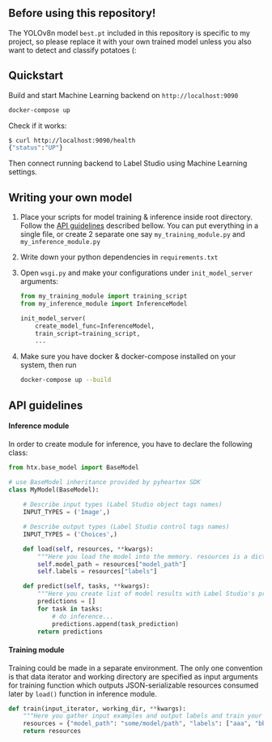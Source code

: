 ## Before using this repository!
The YOLOv8n model `best.pt` included in this repository is specific to my project, so please replace it with your own trained model unless you also want to detect and classify potatoes (:

## Quickstart

Build and start Machine Learning backend on `http://localhost:9090`

```bash
docker-compose up
```

Check if it works:

```bash
$ curl http://localhost:9090/health
{"status":"UP"}
```

Then connect running backend to Label Studio using Machine Learning settings. 


## Writing your own model
1. Place your scripts for model training & inference inside root directory. Follow the [API guidelines](#api-guidelines) described bellow. You can put everything in a single file, or create 2 separate one say `my_training_module.py` and `my_inference_module.py`

2. Write down your python dependencies in `requirements.txt`

3. Open `wsgi.py` and make your configurations under `init_model_server` arguments:
    ```python
    from my_training_module import training_script
    from my_inference_module import InferenceModel
   
    init_model_server(
        create_model_func=InferenceModel,
        train_script=training_script,
        ...
    ```

4. Make sure you have docker & docker-compose installed on your system, then run
    ```bash
    docker-compose up --build
    ```
   
## API guidelines


#### Inference module
In order to create module for inference, you have to declare the following class:

```python
from htx.base_model import BaseModel

# use BaseModel inheritance provided by pyheartex SDK 
class MyModel(BaseModel):
    
    # Describe input types (Label Studio object tags names)
    INPUT_TYPES = ('Image',)

    # Describe output types (Label Studio control tags names)
    INPUT_TYPES = ('Choices',)

    def load(self, resources, **kwargs):
        """Here you load the model into the memory. resources is a dict returned by training script"""
        self.model_path = resources["model_path"]
        self.labels = resources["labels"]

    def predict(self, tasks, **kwargs):
        """Here you create list of model results with Label Studio's prediction format, task by task"""
        predictions = []
        for task in tasks:
            # do inference...
            predictions.append(task_prediction)
        return predictions
```

#### Training module
Training could be made in a separate environment. The only one convention is that data iterator and working directory are specified as input arguments for training function which outputs JSON-serializable resources consumed later by `load()` function in inference module.

```python
def train(input_iterator, working_dir, **kwargs):
    """Here you gather input examples and output labels and train your model"""
    resources = {"model_path": "some/model/path", "labels": ["aaa", "bbb", "ccc"]}
    return resources
```
